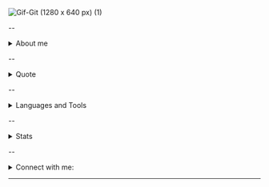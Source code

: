 

![Gif-Git (1280 x 640 px) (1)](https://github.com/brendaverch/brendaverch/assets/70708904/7a37d7f0-f0c6-4912-b2af-02067ba528ad)


</div>

--
<details>
<summary>About me</summary>
<div align="left">
 <br>
  I am a Petroleum Engineer graduated from the State University of Santa Catarina, with a strong passion for numbers and programming. I began my career in the market intelligence sector, but soon found a pioneering opportunity in developing a virtual assistant based on artificial intelligence for agribusiness, using the ChatGPT API. Since then, I have been dedicated to artificial intelligence, constantly seeking updates and advancements in the field. Currently, I am transitioning into a career focused on artificial intelligence and pursuing a postgraduate degree to enhance my skills and knowledge. I reside in Santa Catarina.
</div>

</details>

--

<details>
  <summary>Quote</summary>
  <br>
  One of my favourite quotes
  <blockquote>
    “The important thing is not to stop questioning. Curiosity has its own reason for existing.”
    <br><strong> Albert Einstein " (1995)</strong>
  </blockquote>
</details>


--

<details>
<summary>Languages and Tools</summary>
<div>
  <p style="display: inline-block;" align="center">
      <br>
      <img width="40px" src="https://cdn.jsdelivr.net/gh/devicons/devicon/icons/python/python-original.svg" /> 
      <img width="40px" src="https://cdn.jsdelivr.net/gh/devicons/devicon@latest/icons/amazonwebservices/amazonwebservices-original-wordmark.svg" />
      <img width="40px" src="https://cdn.jsdelivr.net/gh/devicons/devicon@latest/icons/azuresqldatabase/azuresqldatabase-original.svg" /> 
      <img width="40px" src="https://cdn.jsdelivr.net/gh/devicons/devicon@latest/icons/dbeaver/dbeaver-original.svg" /> 
      <img width="40px" src="https://cdn.jsdelivr.net/gh/devicons/devicon@latest/icons/flask/flask-original-wordmark.svg" />
      <img width="40px" src="https://cdn.jsdelivr.net/gh/devicons/devicon@latest/icons/numpy/numpy-original.svg" /> 
      <img width="40px" src="https://cdn.jsdelivr.net/gh/devicons/devicon@latest/icons/pandas/pandas-original-wordmark.svg" />
      <img width="40px" src="https://cdn.jsdelivr.net/gh/devicons/devicon@latest/icons/plotly/plotly-original-wordmark.svg" /> 
      <img width="40px" src="hhttps://cdn.jsdelivr.net/gh/devicons/devicon@latest/icons/postgresql/postgresql-original-wordmark.svg" /> 
      <img width="40px" src="https://cdn.jsdelivr.net/gh/devicons/devicon@latest/icons/pycharm/pycharm-original.svg" /> 
      <img width="40px" src="https://cdn.jsdelivr.net/gh/devicons/devicon@latest/icons/replit/replit-original-wordmark.svg" /> 
      <img width="40px" src="https://cdn.jsdelivr.net/gh/devicons/devicon@latest/icons/spyder/spyder-original-wordmark.svg" /> 
      <img width="40px" src="https://cdn.jsdelivr.net/gh/devicons/devicon@latest/icons/scikitlearn/scikitlearn-original.svg" />
   <hr>
     Em desenvolvimento
<div>
  <p style="display: inline-block;" align="center">
      <br>
     <img width="50px" src="https://cdn.jsdelivr.net/gh/devicons/devicon@latest/icons/pytorch/pytorch-original-wordmark.svg" />
     <img width="50px" src="https://cdn.jsdelivr.net/gh/devicons/devicon@latest/icons/tensorflow/tensorflow-original-wordmark.svg" /> 
</div>
</details>

</div>

--
<details>
<summary>Stats</summary>
<div align="left">
      <p><img align="left" 
  src="https://github-readme-stats.vercel.app/api/top-langs?username=brendaverch&show_icons=true&theme=dark&locale=en&hide=jupyter%20notebook,lex,&langs_count=8" alt="brendaverch" /></p></a>
    <a align="right"><p>&nbsp;<img align="right" src="https://github-readme-stats.vercel.app/api?username=brendaverch&show_icons=true&theme=dark&locale=en" alt="brendaverch" /></p></a>  
  </p>
</div>

</details>

--

<details>
<summary>Connect with me:</summary>
<div align="left">
 <p align="center">
  <a href="https://www.linkedin.com/in/brendacverch/" target="blank"><img align="center" src="https://raw.githubusercontent.com/rahuldkjain/github-profile-readme-generator/master/src/images/icons/Social/linked-in-alt.svg" alt="https://www.linkedin.com/in/brendacverch/" height="30" width="40" /></a>
 </div>
</details>

</div>


</p>
</div>
<hr>
<br>
<br>
<br>
<br>
<br>
<br>
<br>
<br>
<br>
<br>
<br>

